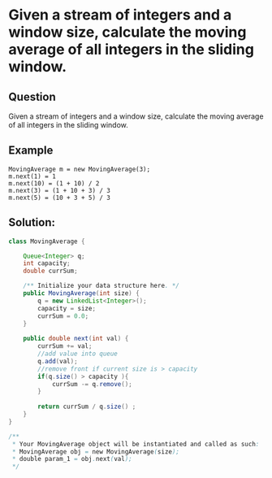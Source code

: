 # Given a stream of integers and a window size, calculate the moving average of all integers in the sliding window.

##  Question
Given a stream of integers and a window size, calculate the moving average of all integers in the sliding window.
## Example
```
MovingAverage m = new MovingAverage(3);
m.next(1) = 1
m.next(10) = (1 + 10) / 2
m.next(3) = (1 + 10 + 3) / 3
m.next(5) = (10 + 3 + 5) / 3
```


## Solution:
``` Java
class MovingAverage {

    Queue<Integer> q;
    int capacity;
    double currSum;

    /** Initialize your data structure here. */
    public MovingAverage(int size) {
        q = new LinkedList<Integer>();
        capacity = size;
        currSum = 0.0;
    }
    
    public double next(int val) {
        currSum += val;
        //add value into queue
        q.add(val);
        //remove front if current size is > capacity
        if(q.size() > capacity ){
            currSum -= q.remove();
        }
       
        return currSum / q.size() ;
    }
}

/**
 * Your MovingAverage object will be instantiated and called as such:
 * MovingAverage obj = new MovingAverage(size);
 * double param_1 = obj.next(val);
 */
```
